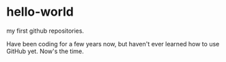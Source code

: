 # hello-world
my first github repositories.

Have been coding for a few years now, but haven't ever learned how to use GitHub yet. Now's the time.
